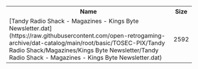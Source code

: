 <table>
<tr><th>Name</th><th>Size</th></tr>
<tr><td>[Tandy Radio Shack - Magazines - Kings Byte Newsletter.dat](https://raw.githubusercontent.com/open-retrogaming-archive/dat-catalog/main/root/basic/TOSEC-PIX/Tandy Radio Shack/Magazines/Kings Byte Newsletter/Tandy Radio Shack - Magazines - Kings Byte Newsletter.dat)</td><td>2592</td></tr>
</table>
